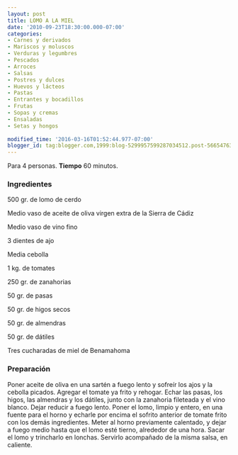 ```yaml
---
layout: post
title: LOMO A LA MIEL
date: '2010-09-23T18:30:00.000-07:00'
categories:
- Carnes y derivados
- Mariscos y moluscos
- Verduras y legumbres
- Pescados
- Arroces
- Salsas
- Postres y dulces
- Huevos y lácteos
- Pastas
- Entrantes y bocadillos
- Frutas
- Sopas y cremas
- Ensaladas
- Setas y hongos
 
modified_time: '2016-03-16T01:52:44.977-07:00'
blogger_id: tag:blogger.com,1999:blog-5299957599287034512.post-5665476373959444828
---
```


Para 4 personas.
<b>Tiempo</b> 60 minutos.

<h3>Ingredientes</h3>

500 gr. de lomo de cerdo

Medio vaso de aceite de oliva virgen extra de la Sierra de Cádiz

Medio vaso de vino fino

3 dientes de ajo

Media cebolla

1 kg. de tomates

250 gr. de zanahorias

50 gr. de pasas

50 gr. de higos secos

50 gr. de almendras

50 gr. de dátiles

Tres cucharadas de miel de Benamahoma

<h3>Preparación</h3>

Poner aceite de oliva en una sartén a fuego lento y sofreír los ajos y la cebolla picados. Agregar el tomate ya frito y rehogar. Echar las pasas, los higos, las almendras y los dátiles, junto con la zanahoria fileteada y el vino blanco. Dejar reducir a fuego lento. Poner el lomo, limpio y entero, en una fuente para el horno y echarle por encima el sofrito anterior de tomate frito con los demás ingredientes. Meter al horno previamente calentado, y dejar a fuego medio hasta que el lomo esté tierno, alrededor de una hora. Sacar el lomo y trincharlo en lonchas. Servirlo acompañado de la misma salsa, en caliente.

